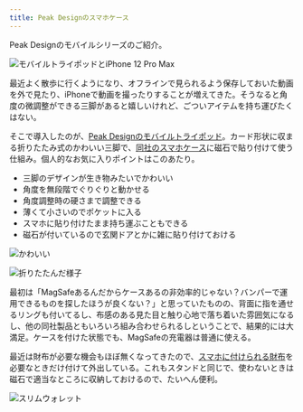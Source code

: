 ```yaml
---
title: Peak Designのスマホケース
---
```

Peak Designのモバイルシリーズのご紹介。

![](https://lh4.googleusercontent.com/Cou6pOFRnEQJQfuGmw2mgGV4edH0qqf3Qxhj83bDQ_9lVkJ8tQB9sfnQFVqSYNmQhrUM5gLLGSwFGnQ6WEh7mE1yUxky-ykvhKi6ToalB4XJMmskG3WZ8POmxh9HXlDcR75J0VdZ6QOMJ5Cw69g2aQ "モバイルトライポッドとiPhone 12 Pro Max")

最近よく散歩に行くようになり、オフラインで見られるよう保存しておいた動画を外で見たり、iPhoneで動画を撮ったりすることが増えてきた。そうなると角度の微調整ができる三脚があると嬉しいけれど、ごついアイテムを持ち運びたくはない。

そこで導入したのが、[Peak Designのモバイルトライポッド](https://www.amazon.co.jp/dp/B09FRZPLL3)。カード形状に収まる折りたたみ式のかわいい三脚で、[同社のスマホケース](https://www.amazon.co.jp/dp/B09FP3HP7Z?)に磁石で貼り付けて使う仕組み。個人的なお気に入りポイントはこのあたり。

*   三脚のデザインが生き物みたいでかわいい
*   角度を無段階でぐりぐりと動かせる
*   角度調整時の硬さまで調整できる
*   薄くて小さいのでポケットに入る
*   スマホに貼り付けたまま持ち運ぶこともできる
*   磁石が付いているので玄関ドアとかに雑に貼り付けておける

![](https://lh5.googleusercontent.com/glD4rk97iSAcETLI2ddbaEPTKYfkkGxCZJsdg2idr4xTOJ2OD_QDi79u7IGoKp9vpUk4QYILd3wAcCvHZYftQSwhxiz5cgUmFxQf_AMerkPVc70xCUz32LPbDDkFtwDJKFag-l3XpAP4EAO9JtwJVA "かわいい")

![](https://lh3.googleusercontent.com/qjMRoEMoQ9xolKP7faP0ko03DykdtagxboB8jGOUmaQQsCt0NyVUcISvc8KE8gP5h37gH9QZ2CgLur9czy5GJA_20fiKgz2S9VPatyTleMNqNv66tWVonVYXY6dy5m988f_hCW_AZYOePPRlkzHdDA "折りたたんだ様子")

最初は「MagSafeあるんだからケースあるの非効率的じゃない？バンパーで運用できるものを探したほうが良くない？」と思っていたものの、背面に指を通せるリングも付いてるし、布感のある見た目と触り心地で落ち着いた雰囲気になるし、他の同社製品ともいろいろ組み合わせられるしということで、結果的には大満足。ケースを付けた状態でも、MagSafeの充電器は普通に使える。

最近は財布が必要な機会もほぼ無くなってきたので、[スマホに付けられる財布](https://www.amazon.co.jp/dp/B09FSGW671)を必要なときだけ付けて外出している。これもスタンドと同じで、使わないときは磁石で適当なところに収納しておけるので、たいへん便利。

![](https://lh3.googleusercontent.com/zBKv63tebcpSowU8FWPeGTUx4e6gxV6XN8u3czjvh54Wdje4kAd1WRADePBHwKJ362SGLKi04KD5cXgGL1tdl7MceoyIzXAKGiQM2Wj-sGhRCW6KA2NIlecPfnmpH5TEJXregv9JMsoCY9c006G1Ww "スリムウォレット")
